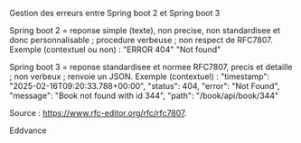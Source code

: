 Gestion des erreurs entre Spring boot 2 et Spring boot 3


Spring boot 2 = reponse simple (texte), non precise, non standardisee et donc personnalisable ;  procedure verbeuse ; non respect de RFC7807.
  Exemple (contextuel ou non) : "ERROR 404"
                                "Not found"
                                

Spring boot 3 = reponse standardisee et normee RFC7807, precis et detaille ; non verbeux ; renvoie un JSON.
  Exemple (contextuel) :  "timestamp": "2025-02-16T09:20:33.788+00:00",
                          "status": 404,
                          "error": "Not Found",
                          "message": "Book not found with id 344",
                          "path": "/book/api/book/344"


Source : https://www.rfc-editor.org/rfc/rfc7807.


Eddvance
